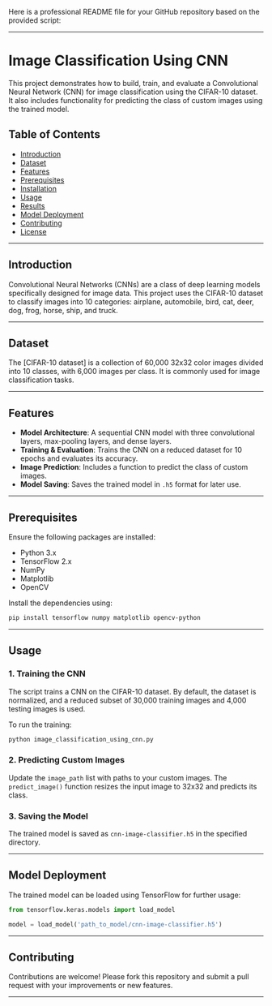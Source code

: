 Here is a professional README file for your GitHub repository based on the provided script:

---

# Image Classification Using CNN

This project demonstrates how to build, train, and evaluate a Convolutional Neural Network (CNN) for image classification using the CIFAR-10 dataset. It also includes functionality for predicting the class of custom images using the trained model.

## Table of Contents
- [Introduction](#introduction)
- [Dataset](#dataset)
- [Features](#features)
- [Prerequisites](#prerequisites)
- [Installation](#installation)
- [Usage](#usage)
- [Results](#results)
- [Model Deployment](#model-deployment)
- [Contributing](#contributing)
- [License](#license)

---

## Introduction
Convolutional Neural Networks (CNNs) are a class of deep learning models specifically designed for image data. This project uses the CIFAR-10 dataset to classify images into 10 categories: airplane, automobile, bird, cat, deer, dog, frog, horse, ship, and truck.

---

## Dataset
The [CIFAR-10 dataset] is a collection of 60,000 32x32 color images divided into 10 classes, with 6,000 images per class. It is commonly used for image classification tasks.

---

## Features
- **Model Architecture**: A sequential CNN model with three convolutional layers, max-pooling layers, and dense layers.
- **Training & Evaluation**: Trains the CNN on a reduced dataset for 10 epochs and evaluates its accuracy.
- **Image Prediction**: Includes a function to predict the class of custom images.
- **Model Saving**: Saves the trained model in `.h5` format for later use.

---

## Prerequisites
Ensure the following packages are installed:
- Python 3.x
- TensorFlow 2.x
- NumPy
- Matplotlib
- OpenCV

Install the dependencies using:
```bash
pip install tensorflow numpy matplotlib opencv-python
```


---

## Usage

### 1. Training the CNN
The script trains a CNN on the CIFAR-10 dataset. By default, the dataset is normalized, and a reduced subset of 30,000 training images and 4,000 testing images is used.

To run the training:
```bash
python image_classification_using_cnn.py
```

### 2. Predicting Custom Images
Update the `image_path` list with paths to your custom images. The `predict_image()` function resizes the input image to 32x32 and predicts its class.

### 3. Saving the Model
The trained model is saved as `cnn-image-classifier.h5` in the specified directory.


---

## Model Deployment
The trained model can be loaded using TensorFlow for further usage:
```python
from tensorflow.keras.models import load_model

model = load_model('path_to_model/cnn-image-classifier.h5')
```

---

## Contributing
Contributions are welcome! Please fork this repository and submit a pull request with your improvements or new features.

---
